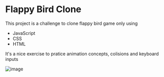 # Flappy Bird Clone

This project is a challenge to clone flappy bird game only using 

- JavaScript
- CSS
- HTML

It's a nice exercise to pratice animation concepts, colisions and keyboard inputs

![image](https://user-images.githubusercontent.com/60005589/94979374-aa454900-04f8-11eb-9655-0f17b1846f8f.png)
